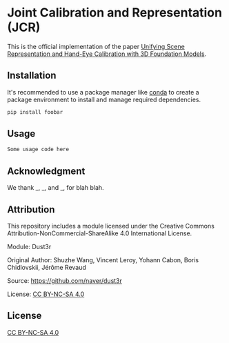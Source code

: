 # Joint Calibration and Representation (JCR) 

This is the official implementation of the paper [Unifying Scene Representation and Hand-Eye Calibration with 3D Foundation Models](https://pip.pypa.io/en/stable/).

## Installation

It's recommended to use a package manager like [conda](https://conda.io/projects/conda/en/latest/user-guide/getting-started.html) to create a package environment to install and manage required dependencies.


```bash
pip install foobar
```

## Usage

```python
Some usage code here
```

## Acknowledgment

We thank _, _, and _, for blah blah.

## Attribution

This repository includes a module licensed under the Creative Commons Attribution-NonCommercial-ShareAlike 4.0 International License.

Module: Dust3r

Original Author: Shuzhe Wang, Vincent Leroy, Yohann Cabon, Boris Chidlovskii, Jérôme Revaud

Source: https://github.com/naver/dust3r

License: [CC BY-NC-SA 4.0](https://creativecommons.org/licenses/by-nc-sa/4.0/)


## License

[CC BY-NC-SA 4.0]([https://choosealicense.com/licenses/apache-2.0/](https://creativecommons.org/licenses/by-nc-sa/4.0/legalcode.en))
